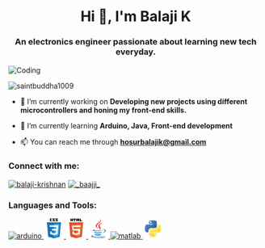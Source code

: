 <h1 align="center">Hi 👋, I'm Balaji K</h1>
<h3 align="center">An electronics engineer passionate about learning new tech everyday.</h3>
<img align = "center" alt = "Coding" width="1100" height = "200" src= "https://storage.googleapis.com/gweb-uniblog-publish-prod/original_images/Social_dino-with-hat.gif">

<p align="left"> <img src="https://komarev.com/ghpvc/?username=saintbuddha1009&label=Profile%20views&color=0e75b6&style=flat" alt="saintbuddha1009" /> </p>

- 🔭 I’m currently working on **Developing new projects using different microcontrollers and honing my front-end skills.**

- 🌱 I’m currently learning **Arduino, Java, Front-end development**

- 📫 You can reach me through **hosurbalajik@gmail.com**

<h3 align="left">Connect with me:</h3>
<p align="left">
<a href="https://linkedin.com/in/balaji-krishnan" target="blank"><img align="center" src="https://raw.githubusercontent.com/rahuldkjain/github-profile-readme-generator/master/src/images/icons/Social/linked-in-alt.svg" alt="balaji-krishnan" height="30" width="40" /></a>
<a href="https://instagram.com/_baajji_" target="blank"><img align="center" src="https://raw.githubusercontent.com/rahuldkjain/github-profile-readme-generator/master/src/images/icons/Social/instagram.svg" alt="_baajji_" height="30" width="40" /></a>
</p>

<h3 align="left">Languages and Tools:</h3>
<p align="left"> <a href="https://www.arduino.cc/" target="_blank" rel="noreferrer"> <img src="https://cdn.worldvectorlogo.com/logos/arduino-1.svg" alt="arduino" width="40" height="40"/> </a> <a href="https://www.w3schools.com/css/" target="_blank" rel="noreferrer"> <img src="https://raw.githubusercontent.com/devicons/devicon/master/icons/css3/css3-original-wordmark.svg" alt="css3" width="40" height="40"/> </a> <a href="https://www.w3.org/html/" target="_blank" rel="noreferrer"> <img src="https://raw.githubusercontent.com/devicons/devicon/master/icons/html5/html5-original-wordmark.svg" alt="html5" width="40" height="40"/> </a> <a href="https://www.java.com" target="_blank" rel="noreferrer"> <img src="https://raw.githubusercontent.com/devicons/devicon/master/icons/java/java-original.svg" alt="java" width="40" height="40"/> </a> <a href="https://www.mathworks.com/" target="_blank" rel="noreferrer"> <img src="https://upload.wikimedia.org/wikipedia/commons/2/21/Matlab_Logo.png" alt="matlab" width="40" height="40"/> </a> <a href="https://www.python.org" target="_blank" rel="noreferrer"> <img src="https://raw.githubusercontent.com/devicons/devicon/master/icons/python/python-original.svg" alt="python" width="40" height="40"/> </a> </p>
